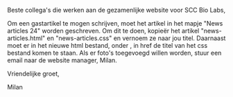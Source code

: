 Beste collega's die werken aan de gezamenlijke website voor SCC Bio Labs,

Om een gastartikel te mogen schrijven, moet het artikel in het mapje "News articles 24" worden geschreven. Om dit te doen, kopieër het artikel "news-articles.html" en "news-articles.css" en vernoem ze naar jou titel. Daarnaast moet er in het nieuwe html bestand, onder <head>, in href de titel van het css bestand komen te staan. Als er foto's toegevoegd willen worden, stuur een email naar de website manager, Milan. 

Vriendelijke groet,

Milan 
